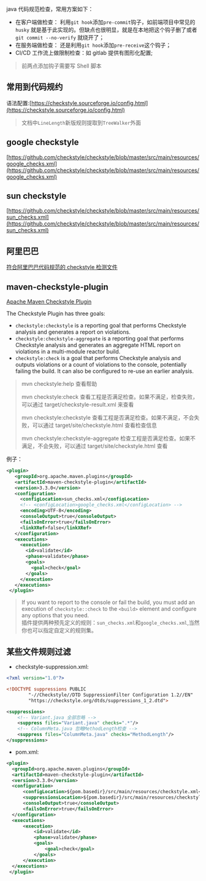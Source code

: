 java 代码规范检查，常用方案如下：

- 在客户端做检查： 利用`git hook`添加`pre-commit`钩子，如前端项目中常见的 `husky` 就是基于此实现的。但缺点也很明显，就是在本地把这个钩子删了或者 `git commit --no-verify` 就绕开了；
- 在服务端做检查： 还是利用`git hook`添加`pre-receive`这个钩子；
- CI/CD 工作流上做限制检查：如 gitlab 提供有图形化配置;

> 前两点添加钩子需要写 Shell 脚本

## 常用到代码规约

语法配置:[https://checkstyle.sourceforge.io/config.html](https://checkstyle.sourceforge.io/config.html)

> 文档中`LineLength`新版规则提取到`TreeWalker`外面

## google checkstyle

[https://github.com/checkstyle/checkstyle/blob/master/src/main/resources/google_checks.xml](https://github.com/checkstyle/checkstyle/blob/master/src/main/resources/google_checks.xml)

## sun checkstyle

[https://github.com/checkstyle/checkstyle/blob/master/src/main/resources/sun_checks.xml](https://github.com/checkstyle/checkstyle/blob/master/src/main/resources/sun_checks.xml)

## 阿里巴巴

[符合阿里巴巴代码规范的 checkstyle 检测文件](https://blog.csdn.net/KingBoyWorld/article/details/76082399)

## maven-checkstyle-plugin

[Apache Maven Checkstyle Plugin](https://maven.apache.org/plugins/maven-checkstyle-plugin/)

The Checkstyle Plugin has three goals:

- `checkstyle:checkstyle` is a reporting goal that performs Checkstyle analysis and generates a report on violations.
- `checkstyle:checkstyle-aggregate` is a reporting goal that performs Checkstyle analysis and generates an aggregate HTML report on violations in a multi-module reactor build.
- `checkstyle:check` is a goal that performs Checkstyle analysis and outputs violations or a count of violations to the console, potentially failing the build. It can also be configured to re-use an earlier analysis.

> mvn checkstyle:help 查看帮助
>
> mvn checkstyle:check 查看工程是否满足检查。如果不满足，检查失败，可以通过 target/checkstyle-result.xml 来查看
>
> mvn checkstyle:checkstyle 查看工程是否满足检查。如果不满足，不会失败，可以通过 target/site/checkstyle.html 查看检查信息
>
> mvn checkstyle:checkstyle-aggregate 检查工程是否满足检查。如果不满足，不会失败，可以通过 target/site/checkstyle.html 查看

例子：

```xml
<plugin>
   <groupId>org.apache.maven.plugins</groupId>
   <artifactId>maven-checkstyle-plugin</artifactId>
   <version>3.3.0</version>
   <configuration>
     <configLocation>sun_checks.xml</configLocation>
     <!-- <configLocation>google_checks.xml</configLocation> -->
     <encoding>UTF-8</encoding>
     <consoleOutput>true</consoleOutput>
     <failsOnError>true</failsOnError>
     <linkXRef>false</linkXRef>
   </configuration>
   <executions>
     <execution>
       <id>validate</id>
       <phase>validate</phase>
       <goals>
         <goal>check</goal>
       </goals>
     </execution>
   </executions>
 </plugin>
```

> If you want to report to the console or fail the build, you must add an execution of `checkstyle::check` to the `<build>` element and configure any options that you need.  
> 插件提供两种预先定义的规则：`sun_checks.xml`和`google_checks.xml`,当然你也可以指定自定义的规则集。

## 某些文件规则过滤

- checkstyle-suppression.xml:

```xml
<?xml version="1.0"?>

<!DOCTYPE suppressions PUBLIC
        "-//Checkstyle//DTD SuppressionFilter Configuration 1.2//EN"
        "https://checkstyle.org/dtds/suppressions_1_2.dtd">

<suppressions>
    <!-- Variant.java 全部忽略 -->
    <suppress files="Variant.java" checks=".*"/>
    <!-- ColumnMeta.java 忽略MethodLength检查 -->
    <suppress files="ColumnMeta.java" checks="MethodLength"/>
</suppressions>
```

- pom.xml:

```xml
<plugin>
  <groupId>org.apache.maven.plugins</groupId>
  <artifactId>maven-checkstyle-plugin</artifactId>
  <version>3.3.0</version>
  <configuration>
      <configLocation>${pom.basedir}/src/main/resources/checkstyle.xml</configLocation>
      <suppressionsLocation>${pom.basedir}/src/main/resources/checkstyle-suppression.xml</suppressionsLocation>
      <consoleOutput>true</consoleOutput>
      <failsOnError>true</failsOnError>
  </configuration>
  <executions>
      <execution>
          <id>validate</id>
          <phase>validate</phase>
          <goals>
              <goal>check</goal>
          </goals>
      </execution>
  </executions>
 </plugin>
```

